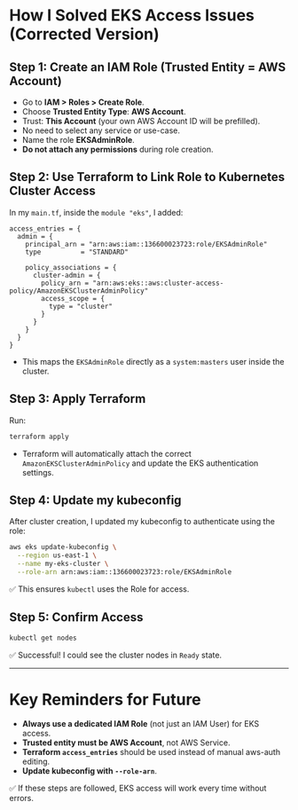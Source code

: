 # How I Solved EKS Access Issues (Corrected Version)

## Step 1: Create an IAM Role (Trusted Entity = AWS Account)

- Go to **IAM > Roles > Create Role**.
- Choose **Trusted Entity Type**: **AWS Account**.
- Trust: **This Account** (your own AWS Account ID will be prefilled).
- No need to select any service or use-case.
- Name the role **EKSAdminRole**.
- **Do not attach any permissions** during role creation.

## Step 2: Use Terraform to Link Role to Kubernetes Cluster Access

In my `main.tf`, inside the `module "eks"`, I added:

```hcl
access_entries = {
  admin = {
    principal_arn = "arn:aws:iam::136600023723:role/EKSAdminRole"
    type          = "STANDARD"

    policy_associations = {
      cluster-admin = {
        policy_arn = "arn:aws:eks::aws:cluster-access-policy/AmazonEKSClusterAdminPolicy"
        access_scope = {
          type = "cluster"
        }
      }
    }
  }
}
```

- This maps the `EKSAdminRole` directly as a `system:masters` user inside the cluster.

## Step 3: Apply Terraform

Run:

```bash
terraform apply
```

- Terraform will automatically attach the correct `AmazonEKSClusterAdminPolicy` and update the EKS authentication settings.

## Step 4: Update my kubeconfig

After cluster creation, I updated my kubeconfig to authenticate using the role:

```bash
aws eks update-kubeconfig \
  --region us-east-1 \
  --name my-eks-cluster \
  --role-arn arn:aws:iam::136600023723:role/EKSAdminRole
```

✅ This ensures `kubectl` uses the Role for access.

## Step 5: Confirm Access

```bash
kubectl get nodes
```

✅ Successful! I could see the cluster nodes in `Ready` state.

---

# Key Reminders for Future

- **Always use a dedicated IAM Role** (not just an IAM User) for EKS access.
- **Trusted entity must be AWS Account**, not AWS Service.
- **Terraform `access_entries`** should be used instead of manual aws-auth editing.
- **Update kubeconfig with `--role-arn`**.

✅ If these steps are followed, EKS access will work every time without errors.

